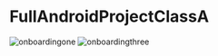 # FullAndroidProjectClassA
![onboardingone](https://user-images.githubusercontent.com/28203059/158421387-30d42687-192a-4cc1-a97d-16cb0aac0e24.jpeg)
![onboardingthree](https://user-images.githubusercontent.com/28203059/158421578-1c4704f7-6fe0-4b15-b02a-6d4cab1161fd.jpeg)

